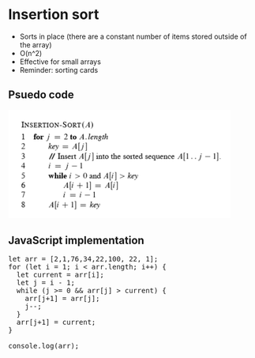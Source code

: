 # Insertion sort
* Sorts in place (there are a constant number of items stored outside of the array)
* O(n^2)
* Effective for small arrays
* Reminder: sorting cards

## Psuedo code
<img src="../images/insertion-sort-psuedo-code.png" style="max-width: 450px;">

## JavaScript implementation
<pre>
let arr = [2,1,76,34,22,100, 22, 1];
for (let i = 1; i < arr.length; i++) {
  let current = arr[i];
  let j = i - 1;
  while (j >= 0 && arr[j] > current) {
    arr[j+1] = arr[j];
    j--;
  }
  arr[j+1] = current;
}

console.log(arr);
</pre>